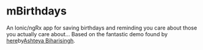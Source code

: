 mBirthdays
==========
An Ionic/ngRx app for saving birthdays and reminding you care about those you actually care about...
Based on the fantastic demo found by [here](https://gonehybrid.com/a-beginners-guide-to-using-ngrx-in-an-ionic-2-app-part-2/)by[Ashteya Biharisingh](https://gonehybrid.com/author/ashteya/).
